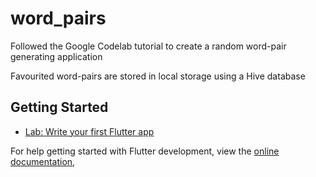 # word_pairs

Followed the Google Codelab tutorial to create a random word-pair generating application

Favourited word-pairs are stored in local storage using a Hive database


## Getting Started

- [Lab: Write your first Flutter app](https://docs.flutter.dev/get-started/codelab)

For help getting started with Flutter development, view the
[online documentation](https://docs.flutter.dev/),
